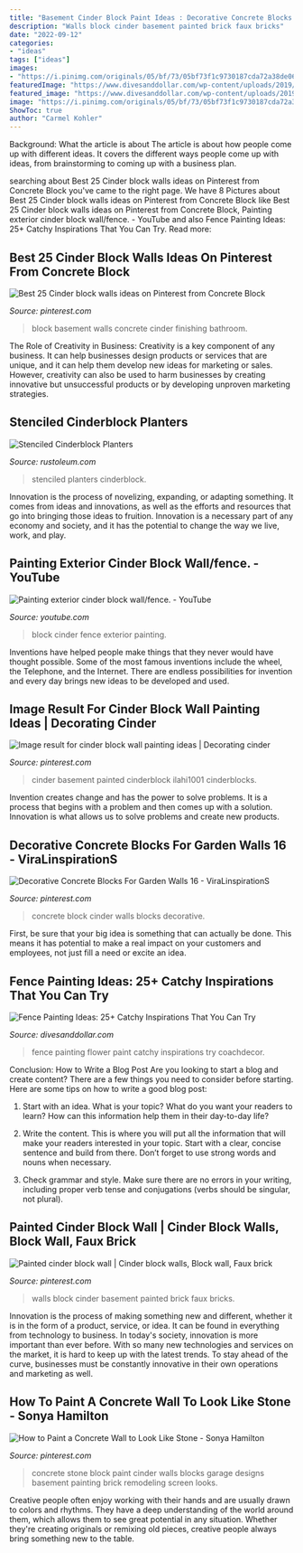 ```yaml
---
title: "Basement Cinder Block Paint Ideas : Decorative Concrete Blocks For Garden Walls 16"
description: "Walls block cinder basement painted brick faux bricks"
date: "2022-09-12"
categories:
- "ideas"
tags: ["ideas"]
images:
- "https://i.pinimg.com/originals/05/bf/73/05bf73f1c9730187cda72a38de066d8d.jpg"
featuredImage: "https://www.divesanddollar.com/wp-content/uploads/2019/06/fence-painting-ideas-4.jpg"
featured_image: "https://www.divesanddollar.com/wp-content/uploads/2019/06/fence-painting-ideas-4.jpg"
image: "https://i.pinimg.com/originals/05/bf/73/05bf73f1c9730187cda72a38de066d8d.jpg"
ShowToc: true
author: "Carmel Kohler"
---
```



Background: What the article is about
The article is about how people come up with different ideas. It covers the different ways people come up with ideas, from brainstorming to coming up with a business plan.

	

		
searching about Best 25 Cinder block walls ideas on Pinterest from Concrete Block you've came to the right page. We have 8 Pictures about Best 25 Cinder block walls ideas on Pinterest from Concrete Block like Best 25 Cinder block walls ideas on Pinterest from Concrete Block, Painting exterior cinder block wall/fence. - YouTube and also Fence Painting Ideas: 25+ Catchy Inspirations That You Can Try. Read more:
		
    
## Best 25 Cinder Block Walls Ideas On Pinterest From Concrete Block

<img loading=lazy src="https://i.pinimg.com/736x/4d/c5/2b/4dc52bd3fed84d471143000141c5aef8.jpg" onerror="this.onerror=null;this.src='https://tse4.mm.bing.net/th?id=OIP.jTBOycO-X5yJqiJQSxOe4AHaLH&amp;pid=15.1';" alt="Best 25 Cinder block walls ideas on Pinterest from Concrete Block">

_Source: pinterest.com_

>block basement walls concrete cinder finishing bathroom. 

	

The Role of Creativity in Business:
Creativity is a key component of any business. It can help businesses design products or services that are unique, and it can help them develop new ideas for marketing or sales. However, creativity can also be used to harm businesses by creating innovative but unsuccessful products or by developing unproven marketing strategies.

    
## Stenciled Cinderblock Planters

<img loading=lazy src="http://www.rustoleum.com/~/media/DigitalEncyclopedia/Project/RustoleumUSA/patio-porch/stenciled-cinderblock-planters/stenciled-cinderblock-planters-after.ashx" onerror="this.onerror=null;this.src='https://tse2.mm.bing.net/th?id=OIP.6MtlJLT3dFus6_Tjw9uFAQHaFk&amp;pid=15.1';" alt="Stenciled Cinderblock Planters">

_Source: rustoleum.com_

>stenciled planters cinderblock. 

	

Innovation is the process of novelizing, expanding, or adapting something. It comes from ideas and innovations, as well as the efforts and resources that go into bringing those ideas to fruition. Innovation is a necessary part of any economy and society, and it has the potential to change the way we live, work, and play.

    
## Painting Exterior Cinder Block Wall/fence. - YouTube

<img loading=lazy src="https://i.ytimg.com/vi/1eLTBh3pZZM/maxresdefault.jpg" onerror="this.onerror=null;this.src='https://tse3.mm.bing.net/th?id=OIP.JK8g6ZE1HRVBYBEYJ9M4RwHaEK&amp;pid=15.1';" alt="Painting exterior cinder block wall/fence. - YouTube">

_Source: youtube.com_

>block cinder fence exterior painting. 

	

Inventions have helped people make things that they never would have thought possible. Some of the most famous inventions include the wheel, the Telephone, and the Internet. There are endless possibilities for invention and every day brings new ideas to be developed and used.

    
## Image Result For Cinder Block Wall Painting Ideas | Decorating Cinder

<img loading=lazy src="https://i.pinimg.com/736x/39/b4/11/39b411c5e800579469de3af2c19129e6.jpg" onerror="this.onerror=null;this.src='https://tse1.mm.bing.net/th?id=OIP.WWVitDf9uTzV8VL2BcTL3QHaLH&amp;pid=15.1';" alt="Image result for cinder block wall painting ideas | Decorating cinder">

_Source: pinterest.com_

>cinder basement painted cinderblock ilahi1001 cinderblocks. 

	

Invention creates change and has the power to solve problems. It is a process that begins with a problem and then comes up with a solution. Innovation is what allows us to solve problems and create new products.

    
## Decorative Concrete Blocks For Garden Walls 16 - ViraLinspirationS

<img loading=lazy src="https://i.pinimg.com/736x/a0/7a/1b/a07a1bb122f2a5a6448f56c28d6d90bc.jpg" onerror="this.onerror=null;this.src='https://tse3.mm.bing.net/th?id=OIP.pYZ9s-wdBzXI7gcn4eQm6wHaJ3&amp;pid=15.1';" alt="Decorative Concrete Blocks For Garden Walls 16 - ViraLinspirationS">

_Source: pinterest.com_

>concrete block cinder walls blocks decorative. 

	

First, be sure that your big idea is something that can actually be done. This means it has potential to make a real impact on your customers and employees, not just fill a need or excite an idea.

    
## Fence Painting Ideas: 25+ Catchy Inspirations That You Can Try

<img loading=lazy src="https://www.divesanddollar.com/wp-content/uploads/2019/06/fence-painting-ideas-4.jpg" onerror="this.onerror=null;this.src='https://tse4.mm.bing.net/th?id=OIP.45W6cUFphVQpa49tlGqe9gHaFj&amp;pid=15.1';" alt="Fence Painting Ideas: 25+ Catchy Inspirations That You Can Try">

_Source: divesanddollar.com_

>fence painting flower paint catchy inspirations try coachdecor. 

	

Conclusion: How to Write a Blog Post
Are you looking to start a blog and create content? There are a few things you need to consider before starting. Here are some tips on how to write a good blog post:
1. Start with an idea. What is your topic? What do you want your readers to learn? How can this information help them in their day-to-day life?

2. Write the content. This is where you will put all the information that will make your readers interested in your topic. Start with a clear, concise sentence and build from there. Don’t forget to use strong words and nouns when necessary.

3. Check grammar and style. Make sure there are no errors in your writing, including proper verb tense and conjugations (verbs should be singular, not plural).

    
## Painted Cinder Block Wall | Cinder Block Walls, Block Wall, Faux Brick

<img loading=lazy src="https://i.pinimg.com/originals/05/bf/73/05bf73f1c9730187cda72a38de066d8d.jpg" onerror="this.onerror=null;this.src='https://tse4.mm.bing.net/th?id=OIP.lCw030wJ-ziosOYx-lQ4QAHaNK&amp;pid=15.1';" alt="Painted cinder block wall | Cinder block walls, Block wall, Faux brick">

_Source: pinterest.com_

>walls block cinder basement painted brick faux bricks. 

	

Innovation is the process of making something new and different, whether it is in the form of a product, service, or idea. It can be found in everything from technology to business. In today's society, innovation is more important than ever before. With so many new technologies and services on the market, it is hard to keep up with the latest trends. To stay ahead of the curve, businesses must be constantly innovative in their own operations and marketing as well.

    
## How To Paint A Concrete Wall To Look Like Stone - Sonya Hamilton

<img loading=lazy src="https://i.pinimg.com/originals/01/9e/33/019e330aeb77b2c9ccb15bb706e1b220.jpg" onerror="this.onerror=null;this.src='https://tse1.mm.bing.net/th?id=OIP.lHScpHfaz89r_sdqq3E3LAHaLI&amp;pid=15.1';" alt="How to Paint a Concrete Wall to Look Like Stone - Sonya Hamilton">

_Source: pinterest.com_

>concrete stone block paint cinder walls blocks garage designs basement painting brick remodeling screen looks. 

	

Creative people often enjoy working with their hands and are usually drawn to colors and rhythms. They have a deep understanding of the world around them, which allows them to see great potential in any situation. Whether they're creating originals or remixing old pieces, creative people always bring something new to the table.

